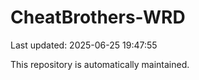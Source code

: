 # CheatBrothers-WRD

Last updated: 2025-06-25 19:47:55

This repository is automatically maintained.
